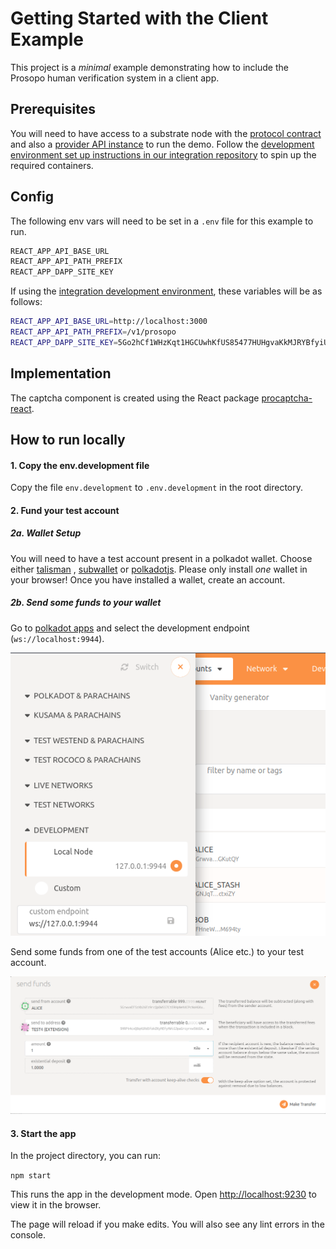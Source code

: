 # Getting Started with the Client Example

This project is a *minimal* example demonstrating how to include the Prosopo human verification system in a client app.

## Prerequisites

You will need to have access to a substrate node with the [protocol contract](https://github.com/prosopo/protocol)
and also a [provider API instance](https://github.com/prosopo/provider) to run the demo. Follow
the [development environment set up instructions in our integration repository](https://github.com/prosopo/integration#development-environment-set-up)
to spin up the required containers.

## Config

The following env vars will need to be set in a `.env` file for this example to run.

```bash
REACT_APP_API_BASE_URL
REACT_APP_API_PATH_PREFIX
REACT_APP_DAPP_SITE_KEY
```

If using
the [integration development environment](https://github.com/prosopo/integration#development-environment-set-up),
these variables will be as follows:

```bash
REACT_APP_API_BASE_URL=http://localhost:3000
REACT_APP_API_PATH_PREFIX=/v1/prosopo
REACT_APP_DAPP_SITE_KEY=5Go2hCf1WHzKqt1HGCUwhKfUS85477HUHgvaKkMJRYBfyiUP
```

## Implementation

The captcha component is created using the React
package [procaptcha-react](https://github.com/prosopo/procaptcha-react).

## How to run locally

#### 1. Copy the env.development file

Copy the file `env.development` to `.env.development` in the root directory.

#### 2. Fund your test account

##### 2a. Wallet Setup

You will need to have a test account present in a polkadot wallet. Choose either
[talisman](https://chrome.google.com/webstore/detail/talisman-polkadot-wallet/fijngjgcjhjmmpcmkeiomlglpeiijkld)
, [subwallet](https://chrome.google.com/webstore/detail/subwallet-polkadot-extens/onhogfjeacnfoofkfgppdlbmlmnplgbn)
or [polkadotjs](https://polkadot.js.org/extension/). Please only install *one* wallet in your browser! Once you have
installed a wallet, create an account.

##### 2b. Send some funds to your wallet

Go to [polkadot apps](https://polkadot.js.org/apps/?rpc=ws%3A%2F%2F127.0.0.1%3A9944#/accounts) and select the
development endpoint (`ws://localhost:9944`).

![Select endpoint](assets/img-endpoint.png)

Send some funds from one of the test accounts (Alice etc.) to your test account.

![Send funds](assets/img-send-funds.png)



#### 3. Start the app

In the project directory, you can run:

`npm start`

This runs the app in the development mode. Open [http://localhost:9230](http://localhost:9230) to view it in the
browser.

The page will reload if you make edits. You will also see any lint errors in the console.
